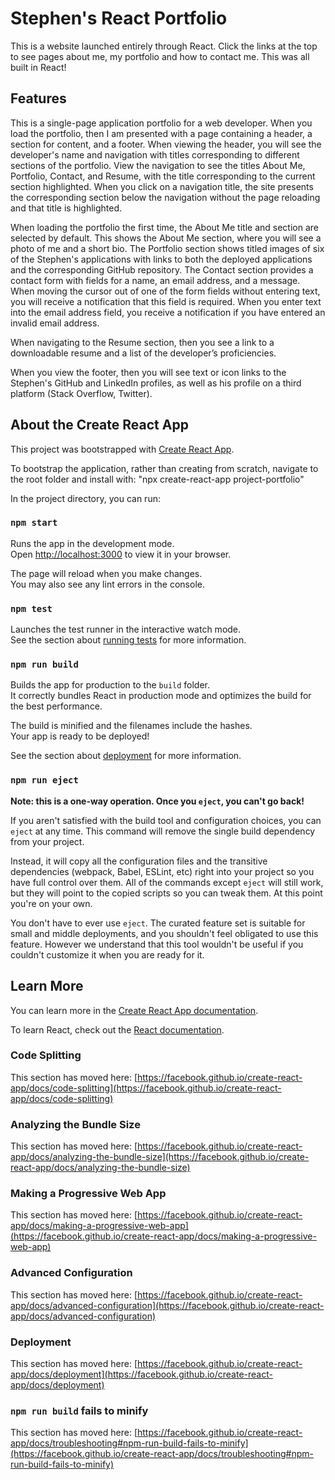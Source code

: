 # Stephen's React Portfolio

This is a website launched entirely through React. Click the links at the top to see pages about me, my portfolio and how to contact me. This was all built in React!

## Features

This is a single-page application portfolio for a web developer. When you load the portfolio, then I am presented with a page containing a header, a section for content, and a footer. When viewing the header, you will see the developer's name and navigation with titles corresponding to different sections of the portfolio. View the navigation to see the titles About Me, Portfolio, Contact, and Resume, with the title corresponding to the current section highlighted. When you click on a navigation title, the site presents the corresponding section below the navigation without the page reloading and that title is highlighted.

When loading the portfolio the first time, the About Me title and section are selected by default. This shows the About Me section, where you will see a photo of me and a short bio. The Portfolio section shows titled images of six of the Stephen's applications with links to both the deployed applications and the corresponding GitHub repository. The Contact section provides a contact form with fields for a name, an email address, and a message. When moving the cursor out of one of the form fields without entering text, you will receive a notification that this field is required. When you enter text into the email address field, you receive a notification if you have entered an invalid email address.

When navigating to the Resume section, then you see a link to a downloadable resume and a list of the developer’s proficiencies.

When you view the footer, then you will see text or icon links to the Stephen's GitHub and LinkedIn profiles, as well as his profile on a third platform (Stack Overflow, Twitter).

## About the Create React App

This project was bootstrapped with [Create React App](https://github.com/facebook/create-react-app).

To bootstrap the application, rather than creating from scratch, navigate to the root folder and install with: "npx create-react-app project-portfolio"

In the project directory, you can run:

### `npm start`

Runs the app in the development mode.\
Open [http://localhost:3000](http://localhost:3000) to view it in your browser.

The page will reload when you make changes.\
You may also see any lint errors in the console.

### `npm test`

Launches the test runner in the interactive watch mode.\
See the section about [running tests](https://facebook.github.io/create-react-app/docs/running-tests) for more information.

### `npm run build`

Builds the app for production to the `build` folder.\
It correctly bundles React in production mode and optimizes the build for the best performance.

The build is minified and the filenames include the hashes.\
Your app is ready to be deployed!

See the section about [deployment](https://facebook.github.io/create-react-app/docs/deployment) for more information.

### `npm run eject`

**Note: this is a one-way operation. Once you `eject`, you can't go back!**

If you aren't satisfied with the build tool and configuration choices, you can `eject` at any time. This command will remove the single build dependency from your project.

Instead, it will copy all the configuration files and the transitive dependencies (webpack, Babel, ESLint, etc) right into your project so you have full control over them. All of the commands except `eject` will still work, but they will point to the copied scripts so you can tweak them. At this point you're on your own.

You don't have to ever use `eject`. The curated feature set is suitable for small and middle deployments, and you shouldn't feel obligated to use this feature. However we understand that this tool wouldn't be useful if you couldn't customize it when you are ready for it.

## Learn More

You can learn more in the [Create React App documentation](https://facebook.github.io/create-react-app/docs/getting-started).

To learn React, check out the [React documentation](https://reactjs.org/).

### Code Splitting

This section has moved here: [https://facebook.github.io/create-react-app/docs/code-splitting](https://facebook.github.io/create-react-app/docs/code-splitting)

### Analyzing the Bundle Size

This section has moved here: [https://facebook.github.io/create-react-app/docs/analyzing-the-bundle-size](https://facebook.github.io/create-react-app/docs/analyzing-the-bundle-size)

### Making a Progressive Web App

This section has moved here: [https://facebook.github.io/create-react-app/docs/making-a-progressive-web-app](https://facebook.github.io/create-react-app/docs/making-a-progressive-web-app)

### Advanced Configuration

This section has moved here: [https://facebook.github.io/create-react-app/docs/advanced-configuration](https://facebook.github.io/create-react-app/docs/advanced-configuration)

### Deployment

This section has moved here: [https://facebook.github.io/create-react-app/docs/deployment](https://facebook.github.io/create-react-app/docs/deployment)

### `npm run build` fails to minify

This section has moved here: [https://facebook.github.io/create-react-app/docs/troubleshooting#npm-run-build-fails-to-minify](https://facebook.github.io/create-react-app/docs/troubleshooting#npm-run-build-fails-to-minify)
